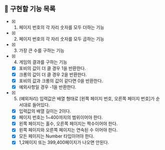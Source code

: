 ## 📌 구현할 기능 목록

- [x] 1. 페이지 번호의 각 자리 숫자를 모두 더하는 기능
- [x] 2. 페이지 번호의 각 자리 숫자를 모두 곱하는 기능
- [x] 3. 가장 큰 수를 구하는 기능
- [x] 4. 게임의 결과를 구하는 기능

  - [x] 포비의 값이 더 클 경우 1을 반환한다.
  - [x] 크롱의 값이 더 클 경우 2을 반환한다.
  - [x] 포비의 값과 크롱의 값이 같다면 0을 반환한다.
  - [x] 예외사항일 경우 -1을 반환한다.

- [x] 5. (예외처리) 입력값은 배열 형태로 [왼쪽 페이지 번호, 오른쪽 페이지 번호]가 순서대로 들어있다.

  - [x] 입력값의 배열 길이는 2이다.
  - [x] 페이지 번호는 1~400까지의 범위이어야 한다.
  - [x] 왼쪽 페이지는 홀수, 오른쪽 페이지는 짝수이어야 한다.
  - [x] 왼쪽 페이지와 오른쪽 페이지는 연속된 수 이어야 한다.
  - [x] 모든 페이지는 Number 타입이어야 한다.
  - [x] 1,2페이지 또는 399,400페이지가 나오면 안된다.
